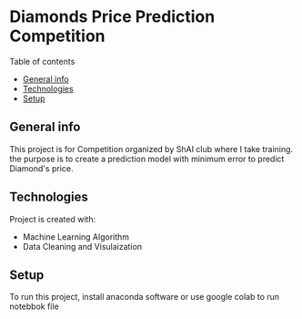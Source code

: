 # Diamonds Price Prediction Competition 



 Table of contents
* [General info](#general-info)
* [Technologies](#technologies)
* [Setup](#setup)

## General info
This project is for Competition organized by ShAI club where I take training. the purpose is to create a prediction model with minimum error to predict Diamond's price.


## Technologies
Project is created with:
* Machine Learning Algorithm
* Data Cleaning and Visulaization


## Setup
To run this project, install anaconda software or use google colab to run notebbok file 
